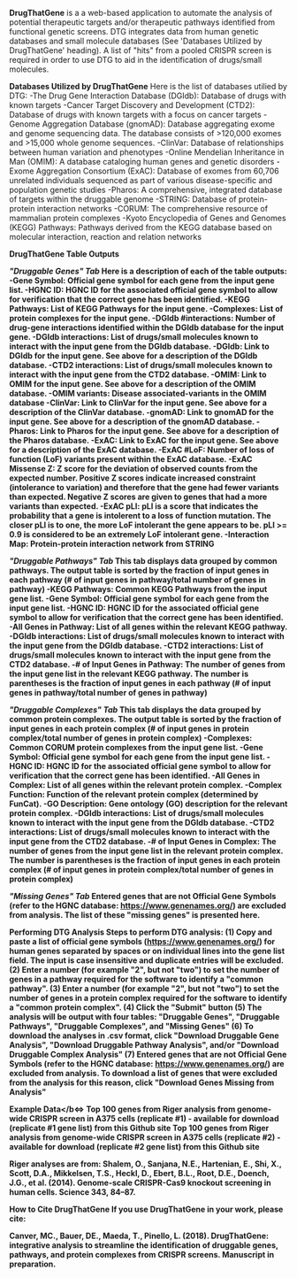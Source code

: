 <b>DrugThatGene</b> is a a web-based application to automate the analysis of potential therapeutic targets and/or therapeutic pathways identified from functional genetic screens. DTG integrates data from human genetic databases and small molecule databases (See 'Databases Utilized by DrugThatGene' heading). A list of "hits" from a pooled CRISPR screen is required in order to use DTG to aid in the identification of drugs/small molecules.

<b>Databases Utilized by DrugThatGene</b>
Here is the list of databases utilied by DTG:
-The Drug Gene Interaction Database (DGIdb): Database of drugs with known targets
-Cancer Target Discovery and Development (CTD2): Database of drugs with known targets with a focus on cancer targets
-Genome Aggregation Database (gnomAD): Database aggregating exome and genome sequencing data. The database consists of >120,000 exomes and >15,000 whole genome sequences.
-ClinVar: Database of relationships between human variation and phenotypes
-Online Mendelian Inheritance in Man (OMIM): A database cataloging human genes and genetic disorders
-Exome Aggregation Consortium (ExAC): Database of exomes from 60,706 unrelated individuals sequenced as part of various disease-specific and population genetic studies
-Pharos: A comprehensive, integrated database of targets within the druggable genome
-STRING: Database of protein-protein interaction networks
-CORUM: The comprehensive resource of mammalian protein complexes
-Kyoto Encyclopedia of Genes and Genomes (KEGG) Pathways: Pathways derived from the KEGG database based on molecular interaction, reaction and relation networks

<b>DrugThatGene Table Outputs<b>

<i>"Druggable Genes" Tab</i>
Here is a description of each of the table outputs:
-Gene Symbol: Official gene symbol for each gene from the input gene list.
-HGNC ID: HGNC ID for the associated official gene symbol to allow for verification that the correct gene has been identified.
-KEGG Pathways: List of KEGG Pathways for the input gene.
-Complexes: List of protein complexes for the input gene.
-DGIdb #interactions: Number of drug-gene interactions identified within the DGIdb database for the input gene.
-DGIdb interactions: List of drugs/small molecules known to interact with the input gene from the DGIdb database.
-DGIdb: Link to DGIdb for the input gene. See above for a description of the DGIdb database.
-CTD2 interactions: List of drugs/small molecules known to interact with the input gene from the CTD2 database.
-OMIM: Link to OMIM for the input gene. See above for a description of the OMIM database.
-OMIM variants: Disease associated-variants in the OMIM database
-ClinVar: Link to ClinVar for the input gene. See above for a description of the ClinVar database.
-gnomAD: Link to gnomAD for the input gene. See above for a description of the gnomAD database.
-Pharos: Link to Pharos for the input gene. See above for a description of the Pharos database.
-ExAC: Link to ExAC for the input gene. See above for a description of the ExAC database.
-ExAC #LoF: Number of loss of function (LoF) variants present within the ExAC database.
-ExAC Missense Z: Z score for the deviation of observed counts from the expected number. Positive Z scores indicate increased constraint (intolerance to variation) and therefore that the gene had fewer variants than expected. Negative Z scores are given to genes that had a more variants than expected.
-ExAC pLI: pLI is a score that indicates the probability that a gene is intolerent to a loss of function mutation. The closer pLI is to one, the more LoF intolerant the gene appears to be. pLI >= 0.9 is considered to be an extremely LoF intolerant gene.
-Interaction Map: Protein-protein interaction network from STRING

<i>"Druggable Pathways" Tab</i>
This tab displays data grouped by common pathways. The output table is sorted by the fraction of input genes in each pathway (# of input genes in pathway/total number of genes in pathway)
-KEGG Pathways: Common KEGG Pathways from the input gene list.
-Gene Symbol: Official gene symbol for each gene from the input gene list.
-HGNC ID: HGNC ID for the associated official gene symbol to allow for verification that the correct gene has been identified.
-All Genes in Pathway: List of all genes within the relevant KEGG pathway.
-DGIdb interactions: List of drugs/small molecules known to interact with the input gene from the DGIdb database.
-CTD2 interactions: List of drugs/small molecules known to interact with the input gene from the CTD2 database.
-# of Input Genes in Pathway: The number of genes from the input gene list in the relevant KEGG pathway. The number is parentheses is the fraction of input genes in each pathway (# of input genes in pathway/total number of genes in pathway)

<i>"Druggable Complexes" Tab</i>
This tab displays the data grouped by common protein complexes. The output table is sorted by the fraction of input genes in each protein complex (# of input genes in protein complex/total number of genes in protein complex)
-Complexes: Common CORUM protein complexes from the input gene list.
-Gene Symbol: Official gene symbol for each gene from the input gene list.
-HGNC ID: HGNC ID for the associated official gene symbol to allow for verification that the correct gene has been identified.
-All Genes in Complex: List of all genes within the relevant protein complex.
-Complex Function: Function of the relevant protein complex (determined by FunCat).
-GO Description: Gene ontology (GO) description for the relevant protein complex.
-DGIdb interactions: List of drugs/small molecules known to interact with the input gene from the DGIdb database.
-CTD2 interactions: List of drugs/small molecules known to interact with the input gene from the CTD2 database.
-# of Input Genes in Complex: The number of genes from the input gene list in the relevant protein complex. The number is parentheses is the fraction of input genes in each protein complex (# of input genes in protein complex/total number of genes in protein complex)

<i>"Missing Genes" Tab</i>
Entered genes that are not Official Gene Symbols (refer to the HGNC database: https://www.genenames.org/) are excluded from analysis. The list of these "missing genes" is presented here.

<b>Performing DTG Analysis</b>
Steps to perform DTG analysis:
(1) Copy and paste a list of official gene symbols (https://www.genenames.org/) for human genes separated by spaces or on individual lines into the gene list field. The input is case insensitive and duplicate entries will be excluded.
(2) Enter a number (for example "2", but not "two") to set the number of genes in a pathway required for the software to identify a "common pathway".
(3) Enter a number (for example "2", but not "two") to set the number of genes in a protein complex required for the software to identify a "common protein complex".
(4) Click the "Submit" button
(5) The analysis will be output with four tables: "Druggable Genes", "Druggable Pathways", "Druggable Complexes", and "Missing Genes"
(6) To download the analyses in .csv format, click "Download Druggable Gene Analysis", "Download Druggable Pathway Analysis", and/or "Download Druggable Complex Analysis"
(7) Entered genes that are not Official Gene Symbols (refer to the HGNC database: https://www.genenames.org/) are excluded from analysis. To download a list of genes that were excluded from the analysis for this reason, click "Download Genes Missing from Analysis"

<b>Example Data</b<=>
Top 100 genes from Riger analysis from genome-wide CRISPR screen in A375 cells (replicate #1) - available for download (replicate #1 gene list) from this Github site
Top 100 genes from Riger analysis from genome-wide CRISPR screen in A375 cells (replicate #2) - available for download (replicate #2 gene list) from this Github site

Riger analyses are from: Shalem, O., Sanjana, N.E., Hartenian, E., Shi, X., Scott, D.A., Mikkelsen, T.S., Heckl, D., Ebert, B.L., Root, D.E., Doench, J.G., et al. (2014). Genome-scale CRISPR-Cas9 knockout screening in human cells. Science 343, 84–87.

<b>How to Cite DrugThatGene</b>
If you use DrugThatGene in your work, please cite:

Canver, MC., Bauer, DE., Maeda, T., Pinello, L. (2018). DrugThatGene: integrative analysis to streamline the identification of druggable genes, pathways, and protein complexes from CRISPR screens. Manuscript in preparation.

